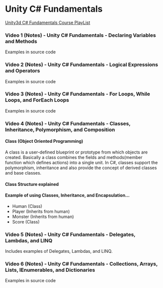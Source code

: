 # Unity C# Fundamentals
[Unity3d C# Fundamentals Course PlayList](https://www.youtube.com/watch?v=dcYUTeP8tmc&list=PLQMQNmwN3FvyRruvfH93H63X9nqKOplXc)

### Video 1 (Notes) - Unity C# Fundamentals - Declaring Variables and Methods

Examples in source code

### Video 2 (Notes) - Unity C# Fundamentals - Logical Expressions and Operators

Examples in source code

### Video 3 (Notes) - Unity C# Fundamentals - For Loops, While Loops, and ForEach Loops

Examples in source code

### Video 4 (Notes) - Unity C# Fundamentals - Classes, Inheritance, Polymorphism, and Composition

#### Class (Object Oriented Programming)
A class is a user-defined blueprint or prototype from which objects are created. Basically a class combines the fields and methods(member function which defines actions) into a single unit. In C#, classes support the polymorphism, inheritance and also provide the concept of derived classes and base classes.

#### Class Structure explained

#### Example of using Classes, Inheritance, and Encapsulation...

* Human (Class)
* Player (Inherits from human)
* Monster (Inherits from human)
* Score (Class)

### Video 5 (Notes) - Unity C# Fundamentals - Delegates, Lambdas, and LINQ

Includes examples of Delegates, Lambdas, and LINQ.

### Video 6 (Notes) - Unity C# Fundamentals - Collections, Arrays, Lists, IEnumerables, and Dictionaries

Examples in source code
